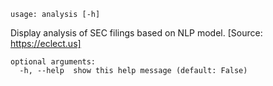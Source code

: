 ```text
usage: analysis [-h]
```

Display analysis of SEC filings based on NLP model. [Source: https://eclect.us]

```
optional arguments:
  -h, --help  show this help message (default: False)
```
